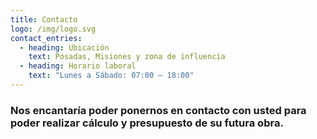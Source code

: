```yaml
---
title: Contacto
logo: /img/logo.svg
contact_entries:
  - heading: Ubicación
    text: Posadas, Misiones y zona de influencia
  - heading: Horario laboral
    text: "Lunes a Sábado: 07:00 – 18:00"
---
```

<h3 class="f4 b lh-title mb2">Nos encantaría poder ponernos en contacto con usted para poder realizar cálculo y presupuesto de su futura obra.</h3>
